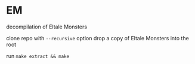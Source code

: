 # EM
decompilation of Eltale Monsters

clone repo with `--recursive` option
drop a copy of Eltale Monsters into the root

run `make extract && make`
